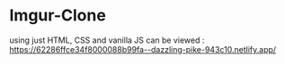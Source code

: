 # Imgur-Clone
using just HTML, CSS and vanilla JS
can be viewed : https://62286ffce34f8000088b99fa--dazzling-pike-943c10.netlify.app/
